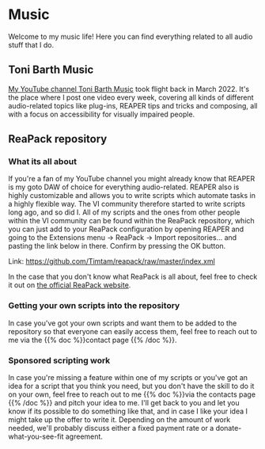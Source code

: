 <!--
.. title: Music
.. slug: music
.. date: 2022-12-27 22:42:41 UTC+01:00
.. tags: 
.. category: 
.. link: 
.. description: 
.. type: text
-->

# Music

Welcome to my music life! Here you can find everything related to all audio stuff that I do.

## Toni Barth Music

[My YouTube channel Toni Barth Music](https://www.youtube.com/@tonibarthmusic) took flight back in March 2022. It's the place where I post one video every week, covering all kinds of different audio-related topics like plug-ins, REAPER tips and tricks and composing, all with a focus on accessibility for visually impaired people.

## ReaPack repository

### What its all about

If you're a fan of my YouTube channel you might already know that REAPER is my goto DAW of choice for everything audio-related. 
REAPER also is highly customizable and allows you to write scripts which automate tasks in a highly flexible way. 
The VI community therefore started to write scripts long ago, and so did I. 
All of my scripts and the ones from other people within the VI community can be found within the ReaPack repository, which you can just add to your ReaPack configuration by opening REAPER and going to the Extensions menu -> ReaPack -> Import repositories... and pasting the link below in there. Confirm by pressing the OK button.

Link: https://github.com/Timtam/reapack/raw/master/index.xml

In the case that you don't know what ReaPack is all about, feel free to check it out on [the official ReaPack website](https://reapack.com/).

### Getting your own scripts into the repository

In case you've got your own scripts and want them to be added to the repository so that everyone can easily access them, feel free to reach out to me via the {{% doc %}}contact page <contact>{{% /doc %}}.

### Sponsored scripting work

In case you're missing a feature within one of my scripts or you've got an idea for a script that you think you need, but you don't have the skill to do it on your own, feel free to reach out to me {{% doc %}}via the contacts page <contact>{{% /doc %}} and pitch your idea to me. I'll get back to you and let you know if its possible to do something like that, and in case I like your idea I might take up the offer to write it. Depending on the amount of work needed, we'll probably discuss either a fixed payment rate or a donate-what-you-see-fit agreement.